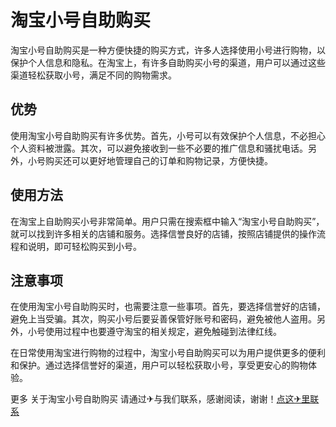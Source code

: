 # 淘宝小号自助购买

淘宝小号自助购买是一种方便快捷的购买方式，许多人选择使用小号进行购物，以保护个人信息和隐私。在淘宝上，有许多自助购买小号的渠道，用户可以通过这些渠道轻松获取小号，满足不同的购物需求。

## 优势

使用淘宝小号自助购买有许多优势。首先，小号可以有效保护个人信息，不必担心个人资料被泄露。其次，可以避免接收到一些不必要的推广信息和骚扰电话。另外，小号购买还可以更好地管理自己的订单和购物记录，方便快捷。

## 使用方法

在淘宝上自助购买小号非常简单。用户只需在搜索框中输入“淘宝小号自助购买”，就可以找到许多相关的店铺和服务。选择信誉良好的店铺，按照店铺提供的操作流程和说明，即可轻松购买到小号。

## 注意事项

在使用淘宝小号自助购买时，也需要注意一些事项。首先，要选择信誉好的店铺，避免上当受骗。其次，购买小号后要妥善保管好账号和密码，避免被他人盗用。另外，小号使用过程中也要遵守淘宝的相关规定，避免触碰到法律红线。

在日常使用淘宝进行购物的过程中，淘宝小号自助购买可以为用户提供更多的便利和保护。通过选择信誉好的渠道，用户可以轻松获取小号，享受更安心的购物体验。

更多 关于淘宝小号自助购买 请通过✈与我们联系，感谢阅读，谢谢！[点这✈里联系](https://www.k02.cc)